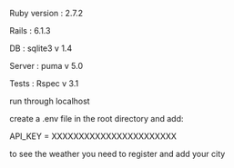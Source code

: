 Ruby version : 2.7.2

Rails : 6.1.3

DB : sqlite3 v 1.4

Server : puma v 5.0

Tests : Rspec v 3.1

run through localhost

create a .env file in the root directory and add:

API_KEY = XXXXXXXXXXXXXXXXXXXXXXX

to see the weather you need to register and add your city